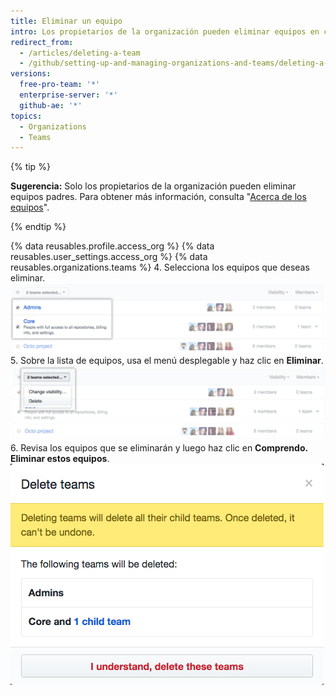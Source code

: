 ```yaml
---
title: Eliminar un equipo
intro: Los propietarios de la organización pueden eliminar equipos en cualquier momento desde la página de configuración del equipo.
redirect_from:
  - /articles/deleting-a-team
  - /github/setting-up-and-managing-organizations-and-teams/deleting-a-team
versions:
  free-pro-team: '*'
  enterprise-server: '*'
  github-ae: '*'
topics:
  - Organizations
  - Teams
---
```


{% tip %}

**Sugerencia:** Solo los propietarios de la organización pueden eliminar equipos padres. Para obtener más información, consulta "[Acerca de los equipos](/articles/about-teams)".

{% endtip %}

{% data reusables.profile.access_org %}
{% data reusables.user_settings.access_org %}
{% data reusables.organizations.teams %}
4. Selecciona los equipos que deseas eliminar. ![Lista de miembros con dos equipos seleccionados](/assets/images/help/teams/list-of-teams-selected.png)
5. Sobre la lista de equipos, usa el menú desplegable y haz clic en **Eliminar**. ![Menú desplegable con opción para cambiar la visibilidad del equipo](/assets/images/help/teams/team-bulk-management-options.png)
6. Revisa los equipos que se eliminarán y luego haz clic en **Comprendo. Eliminar estos equipos**. ![Lista de equipos que se eliminarán y botón Eliminar equipos](/assets/images/help/teams/confirm-delete-teams-bulk.png)
